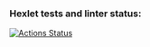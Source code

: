 ### Hexlet tests and linter status:
[![Actions Status](https://github.com/NikitaRF/frontend-project-lvl1/workflows/hexlet-check/badge.svg)](https://github.com/NikitaRF/frontend-project-lvl1/actions)
